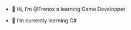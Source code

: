 - 👋 Hi, I’m @Frenox a learning Game Developper

- 🌱 I’m currently learning C#

<!---
Frenox/Frenox is a ✨ special ✨ repository because its `README.md` (this file) appears on your GitHub profile.
You can click the Preview link to take a look at your changes.
--->
